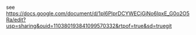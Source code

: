see https://docs.google.com/document/d/1pl6PlprDCYWECjGjNo6IpxE_G0o2O5Ra/edit?usp=sharing&ouid=110380193841099570332&rtpof=true&sd=truegit 